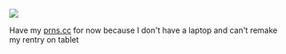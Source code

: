 ![](https://komarev.com/ghpvc/?username=NarcissisticPersonalityDisorder&color=3B4A6F&label=freaks&style=plastic&abbreviated=true)

Have my [prns.cc](https://pronouns.cc/@cumless) for now because I don't have a laptop and can't remake my rentry on tablet
